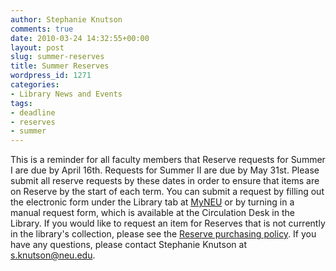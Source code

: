 ```yaml
---
author: Stephanie Knutson
comments: true
date: 2010-03-24 14:32:55+00:00
layout: post
slug: summer-reserves
title: Summer Reserves
wordpress_id: 1271
categories:
- Library News and Events
tags:
- deadline
- reserves
- summer
---
```


This is a reminder for all faculty members that Reserve requests for Summer I are due by April 16th. Requests for Summer II are due by May 31st. Please submit all reserve requests by these dates in order to ensure that items are on Reserve by the start of each term. You can submit a request by filling out the electronic form under the Library tab at [MyNEU](http://myneu.neu.edu) or by turning in a manual request form, which is available at the Circulation Desk in the Library. If you would like to request an item for Reserves that is not currently in the library's collection, please see the [Reserve purchasing policy](http://www.lib.neu.edu/services/course_reserves/documents/TextbooksCourseReserves.pdf). If you have any questions, please contact Stephanie Knutson at s.knutson@neu.edu.

